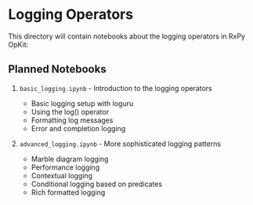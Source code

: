 # Logging Operators

This directory will contain notebooks about the logging operators in RxPy OpKit:

## Planned Notebooks

1. `basic_logging.ipynb` - Introduction to the logging operators
   - Basic logging setup with loguru
   - Using the log() operator
   - Formatting log messages
   - Error and completion logging

2. `advanced_logging.ipynb` - More sophisticated logging patterns
   - Marble diagram logging
   - Performance logging
   - Contextual logging
   - Conditional logging based on predicates
   - Rich formatted logging
